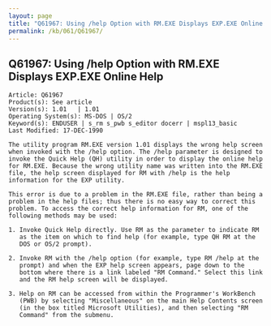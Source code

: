 ```yaml
---
layout: page
title: "Q61967: Using /help Option with RM.EXE Displays EXP.EXE Online Help"
permalink: /kb/061/Q61967/
---
```


## Q61967: Using /help Option with RM.EXE Displays EXP.EXE Online Help

	Article: Q61967
	Product(s): See article
	Version(s): 1.01   | 1.01
	Operating System(s): MS-DOS | OS/2
	Keyword(s): ENDUSER | s_rm s_pwb s_editor docerr | mspl13_basic
	Last Modified: 17-DEC-1990
	
	The utility program RM.EXE version 1.01 displays the wrong help screen
	when invoked with the /help option. The /help parameter is designed to
	invoke the Quick Help (QH) utility in order to display the online help
	for RM.EXE. Because the wrong utility name was written into the RM.EXE
	file, the help screen displayed for RM with /help is the help
	information for the EXP utility.
	
	This error is due to a problem in the RM.EXE file, rather than being a
	problem in the help files; thus there is no easy way to correct this
	problem. To access the correct help information for RM, one of the
	following methods may be used:
	
	1. Invoke Quick Help directly. Use RM as the parameter to indicate RM
	   as the item on which to find help (for example, type QH RM at the
	   DOS or OS/2 prompt).
	
	2. Invoke RM with the /help option (for example, type RM /help at the
	   prompt) and when the EXP help screen appears, page down to the
	   bottom where there is a link labeled "RM Command." Select this link
	   and the RM help screen will be displayed.
	
	3. Help on RM can be accessed from within the Programmer's WorkBench
	   (PWB) by selecting "Miscellaneous" on the main Help Contents screen
	   (in the box titled Microsoft Utilities), and then selecting "RM
	   Command" from the submenu.
